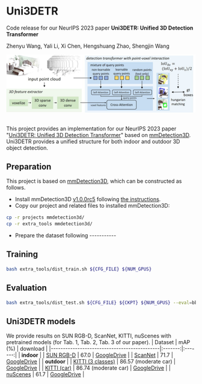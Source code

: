 
# Uni3DETR
Code release for our NeurIPS 2023 paper
**Uni3DETR: Unified 3D Detection Transformer**

Zhenyu Wang, Yali Li, Xi Chen, Hengshuang Zhao, Shengjin Wang

<div align="center">
  <img src="docs/Uni3DETR.png"/>
</div><br/>

This project provides an implementation for our NeurIPS 2023 paper "[Uni3DETR: Unified 3D Detection Transformer](https://arxiv.org/)" based on [mmDetection3D](https://github.com/open-mmlab/mmdetection3d). Uni3DETR provides a unified structure for both indoor and outdoor 3D object detection.

## Preparation
This project is based on [mmDetection3D](https://github.com/open-mmlab/mmdetection3d), which can be constructed as follows.
* Install mmDetection3D [v1.0.0rc5](https://github.com/open-mmlab/mmdetection3d/tree/v1.0.0rc5) following [the instructions](https://github.com/open-mmlab/mmdetection3d/blob/v1.0.0rc5/docs/getting_started.md).
* Copy our project and related files to installed mmDetection3D:
```bash
cp -r projects mmdetection3d/
cp -r extra_tools mmdetection3d/
```
* Prepare the dataset following -----------

## Training
```bash
bash extra_tools/dist_train.sh ${CFG_FILE} ${NUM_GPUS}
```

## Evaluation
```bash
bash extra_tools/dist_test.sh ${CFG_FILE} ${CKPT} ${NUM_GPUS} --eval=bbox
```

## Uni3DETR models
We provide results on SUN RGB-D, ScanNet, KITTI, nuScenes with pretrained models (for Tab. 1, Tab. 2, Tab. 3 of our paper).
|  Dataset                                    | mAP (%) | download | 
|---------------------------------------------|:-------:|:-------:|
| **indoor** |
| [SUN RGB-D](projects/configs/uni3detr/uni3detr_sunrgbd.py) | 67.0 | [GoogleDrive](https://drive.google.com/drive/folders/1ljh6quUw5gLyHbQiY68HDGtY6QLp_d6e?usp=sharing) |
| [ScanNet](projects/configs/uni3detr/uni3detr_scannet_large.py) | 71.7 | [GoogleDrive](https://drive.google.com/drive/folders/1ljh6quUw5gLyHbQiY68HDGtY6QLp_d6e?usp=sharing) |
| **outdoor** |
| [KITTI (3 classes)](projects/configs/uni3detr/uni3detr_kitti_car.py) | 86.57 (moderate car) | [GoogleDrive](https://drive.google.com/drive/folders/1ljh6quUw5gLyHbQiY68HDGtY6QLp_d6e?usp=sharing) |
| [KITTI (car)](projects/configs/uni3detr/uni3detr_kitti_3classes.py) | 86.74 (moderate car) | [GoogleDrive](https://drive.google.com/drive/folders/1ljh6quUw5gLyHbQiY68HDGtY6QLp_d6e?usp=sharing) |
| [nuScenes](projects/configs/uni3detr/uni3detr_nuscenes.py) | 61.7 | [GoogleDrive](https://drive.google.com/drive/folders/1ljh6quUw5gLyHbQiY68HDGtY6QLp_d6e?usp=sharing) |

